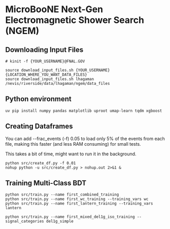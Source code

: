 # MicroBooNE Next-Gen Electromagnetic Shower Search (NGEM)


## Downloading Input Files
```
# kinit -f {YOUR_USERNAME}@FNAL.GOV

source download_input_files.sh {YOUR_USERNAME} {LOCATION_WHERE_YOU_WANT_DATA_FILES}
source download_input_files.sh lhagaman /nevis/riverside/data/lhagaman/ngem/data_files
```

## Python environment
```
uv pip install numpy pandas matplotlib uproot umap-learn tqdm xgboost
```

## Creating Dataframes
You can add --frac_events (-f) 0.05 to load only 5% of the events from each file, making this faster (and less RAM consuming) for small tests.

This takes a bit of time, might want to run it in the background.

```
python src/create_df.py -f 0.01
nohup python -u src/create_df.py > nohup.out 2>&1 &
```

## Training Multi-Class BDT

```
python src/train.py --name first_combined_training
python src/train.py --name first_wc_training --training_vars wc
python src/train.py --name first_lantern_training --training_vars lantern

python src/train.py --name first_mixed_del1g_iso_training --signal_categories del1g_simple

```

